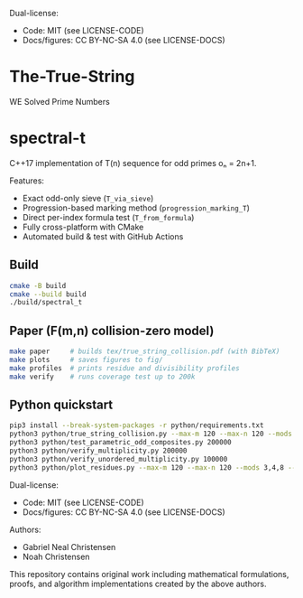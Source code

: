 Dual-license:
- Code: MIT (see LICENSE-CODE)
- Docs/figures: CC BY-NC-SA 4.0 (see LICENSE-DOCS)

# The-True-String
WE Solved Prime Numbers
# spectral-t

C++17 implementation of T(n) sequence for odd primes oₙ = 2n+1.

Features:
- Exact odd-only sieve (`T_via_sieve`)
- Progression-based marking method (`progression_marking_T`)
- Direct per-index formula test (`T_from_formula`)
- Fully cross-platform with CMake
- Automated build & test with GitHub Actions

## Build
```bash
cmake -B build
cmake --build build
./build/spectral_t
```

## Paper (F(m,n) collision-zero model)
```bash
make paper     # builds tex/true_string_collision.pdf (with BibTeX)
make plots     # saves figures to fig/
make profiles  # prints residue and divisibility profiles
make verify    # runs coverage test up to 200k
```

## Python quickstart
```bash
pip3 install --break-system-packages -r python/requirements.txt
python3 python/true_string_collision.py --max-m 120 --max-n 120 --mods 3,4,8 --divisible-by 2,3,5,7,11
python3 python/test_parametric_odd_composites.py 200000
python3 python/verify_multiplicity.py 200000
python3 python/verify_unordered_multiplicity.py 100000
python3 python/plot_residues.py --max-m 120 --max-n 120 --mods 3,4,8 --out-dir fig
```

Dual-license:
- Code: MIT (see LICENSE-CODE)
- Docs/figures: CC BY-NC-SA 4.0 (see LICENSE-DOCS)

Authors:
- Gabriel Neal Christensen
- Noah Christensen

This repository contains original work including mathematical formulations, proofs, and algorithm implementations created by the above authors.
